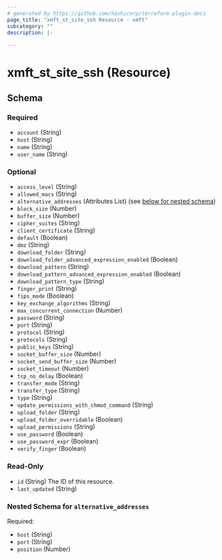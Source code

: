 ```yaml
---
# generated by https://github.com/hashicorp/terraform-plugin-docs
page_title: "xmft_st_site_ssh Resource - xmft"
subcategory: ""
description: |-
  
---
```


# xmft_st_site_ssh (Resource)





<!-- schema generated by tfplugindocs -->
## Schema

### Required

- `account` (String)
- `host` (String)
- `name` (String)
- `user_name` (String)

### Optional

- `access_level` (String)
- `allowed_macs` (String)
- `alternative_addresses` (Attributes List) (see [below for nested schema](#nestedatt--alternative_addresses))
- `block_size` (Number)
- `buffer_size` (Number)
- `cipher_suites` (String)
- `client_certificate` (String)
- `default` (Boolean)
- `dmz` (String)
- `download_folder` (String)
- `download_folder_advanced_expression_enabled` (Boolean)
- `download_pattern` (String)
- `download_pattern_advanced_expression_enabled` (Boolean)
- `download_pattern_type` (String)
- `finger_print` (String)
- `fips_mode` (Boolean)
- `key_exchange_algorithms` (String)
- `max_concurrent_connection` (Number)
- `password` (String)
- `port` (String)
- `protocol` (String)
- `protocols` (String)
- `public_keys` (String)
- `socket_buffer_size` (Number)
- `socket_send_buffer_size` (Number)
- `socket_timeout` (Number)
- `tcp_no_delay` (Boolean)
- `transfer_mode` (String)
- `transfer_type` (String)
- `type` (String)
- `update_permissions_with_chmod_command` (String)
- `upload_folder` (String)
- `upload_folder_overridable` (Boolean)
- `upload_permissions` (String)
- `use_password` (Boolean)
- `use_password_expr` (Boolean)
- `verify_finger` (Boolean)

### Read-Only

- `id` (String) The ID of this resource.
- `last_updated` (String)

<a id="nestedatt--alternative_addresses"></a>
### Nested Schema for `alternative_addresses`

Required:

- `host` (String)
- `port` (String)
- `position` (Number)
